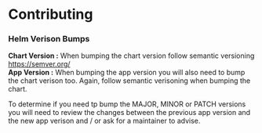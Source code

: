 # Contributing

### Helm Verison Bumps

**Chart Version :** When bumping the chart version follow semantic versioning https://semver.org/<br />
**App Version :** When bumping the app version you will also need to bump the chart verison too. Again, follow semantic verisoning when bumping the chart.

To determine if you need tp bump the MAJOR, MINOR or PATCH versions you will need to review the changes between the previous app version and the new app verison and / or ask for a maintainer to advise.
